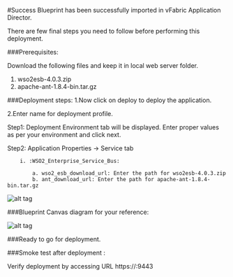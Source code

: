 #Success
Blueprint has been successfully imported in vFabric Application Director. 

There are  few final steps you need to follow before performing this deployment.

###Prerequisites:

Download the following files and keep it in local web server folder.
1. wso2esb-4.0.3.zip
2. apache-ant-1.8.4-bin.tar.gz

###Deployment steps:
1.Now click on deploy to deploy the application.

2.Enter name for deployment profile.

Step1: Deployment Environment tab will be displayed. Enter proper values as per your environment and click next.

Step2: Application Properties -> Service tab

		i. :WSO2_Enterprise_Service_Bus:
	
			a. wso2_esb_download_url: Enter the path for wso2esb-4.0.3.zip
			b. ant_download_url: Enter the path for apache-ant-1.8.4-bin.tar.gz

![alt tag](https://raw.github.com/vmware-applicationdirector/solutions-import-beta/WSO2-ESB-4_0_3_Linux-Blueprint-50/WSO2-ESB-4.0.3-for-Linux-Blueprint-by-InterraIT_properties.jpg)

###Blueprint Canvas diagram for your reference: 

![alt tag](https://raw.github.com/vmware-applicationdirector/solutions-import-beta/WSO2-ESB-4_0_3_Linux-Blueprint-50/WSO2-ESB-4.0.3-for-Linux-Blueprint-by-InterraIT_Canvas.png)

###Ready to go for deployment.

###Smoke test after deployment :

Verify deployment by accessing URL https://<Node IP>:9443







 








